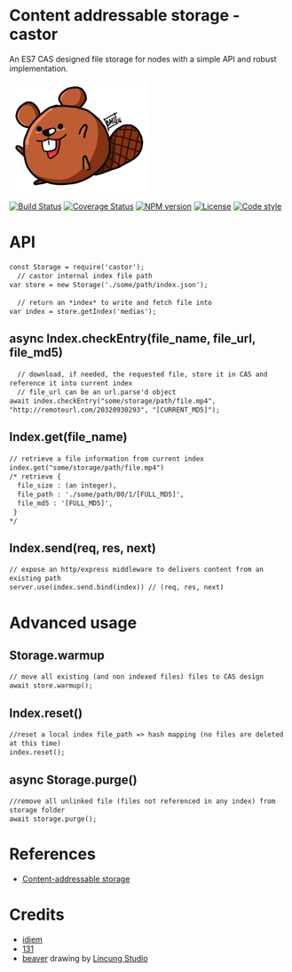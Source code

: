 # Content addressable storage - castor

An ES7 CAS designed file storage for nodes with a simple API and robust implementation.

![castor drawing](/doc/castor.png)

[![Build Status](https://travis-ci.org/131/castor.svg?branch=master)](https://travis-ci.org/131/castor)
[![Coverage Status](https://coveralls.io/repos/github/131/castor/badge.svg?branch=master)](https://coveralls.io/github/131/castor?branch=master)
[![NPM version](https://img.shields.io/npm/v/castor.svg)](https://www.npmjs.com/package/castor)
[![License](https://img.shields.io/badge/license-MIT-blue.svg)](http://opensource.org/licenses/MIT)
[![Code style](https://img.shields.io/badge/code%2fstyle-ivs-green.svg)](https://www.npmjs.com/package/eslint-plugin-ivs)



# API

```
const Storage = require('castor');
  // castor internal index file path
var store = new Storage('./some/path/index.json');

  // return an *index* to write and fetch file into
var index = store.getIndex('medias');
```


## async Index.checkEntry(file_name, file_url, file_md5)
```
  // download, if needed, the requested file, store it in CAS and reference it into current index
  // file_url can be an url.parse'd object
await index.checkEntry("some/storage/path/file.mp4", "http://remoteurl.com/20320930293", "[CURRENT_MD5]");
```


## Index.get(file_name)
```
// retrieve a file information from current index
index.get("some/storage/path/file.mp4") 
/* retrieve {
  file_size : (an integer),
  file_path : './some/path/00/1/[FULL_MD5]',
  file_md5 : '[FULL_MD5]',
 }
*/
```

## Index.send(req, res, next)
```
// expose an http/express middleware to delivers content from an existing path
server.use(index.send.bind(index)) // (req, res, next)
```


# Advanced usage

## Storage.warmup
```
// move all existing (and non indexed files) files to CAS design
await store.warmup();
```


## Index.reset()
```
//reset a local index file_path => hash mapping (no files are deleted at this time)
index.reset();
```


## async Storage.purge()
```
//remove all unlinked file (files not referenced in any index) from storage folder
await storage.purge();
```




# References
* [Content-addressable storage](https://en.wikipedia.org/wiki/Content-addressable_storage)

# Credits 
* [idjem](https://github.com/idjem)
* [131](https://github.com/131)
* [beaver](https://fr.wikipedia.org/wiki/Castor_(genre)) drawing by [Lincung Studio](https://www.youtube.com/channel/UCeGDCpWeOQnP8S9l7jrWgWw)

